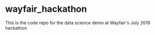 # wayfair_hackathon
This is the code repo for the data science demo at Wayfair's July 2019 hackathon
